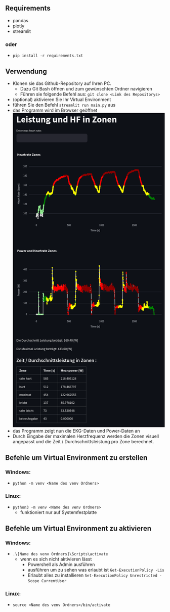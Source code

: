 ## Requirements
- pandas
- plotly
- streamlit

### oder
- `pip install -r requirements.txt`

## Verwendung

- Klonen sie das Github-Repository auf Ihren PC.
    - Dazu Git Bash öffnen und zum gewünschten Ordner navigieren
    - Führen sie folgende Befehl aus: `git clone <Link des Repositorys>` 
- (optional) aktivieren Sie Ihr Virtual Environment
- führen Sie den Befehl `streamlit run main.py` aus
- das Programm wird im Browser geöffnet
![alt text](screenshot.png)
- das Programm zeigt nun die EKG-Daten und Power-Daten an
- Durch Eingabe der maximalen Herzfrequenz werden die Zonen visuell angepasst und die Zeit / Durchschnittsleistung pro Zone berechnet.


## Befehle um Virtual Environment zu erstellen
### Windows:
- `python -m venv <Name des venv Ordners>`
### Linux: 
- `python3 -m venv <Name des venv Ordners>`
    - funktioniert nur auf Systemfestplatte
    
## Befehle um Virtual Environment zu aktivieren
### Windows:
- `.\[Name des venv Ordners]\Scripts\activate`
    - wenn es sich nicht aktivieren lässt
        - Powershell als Admin ausführen
        - ausführen um zu sehen was erlaubt ist `Get-ExecutionPolicy -Lis`    
        - Erlaubt alles zu installieren `Set-ExecutionPolicy Unrestricted -Scope CurrentUser`
### Linux:
- `source <Name des venv Ordners>/bin/activate`
